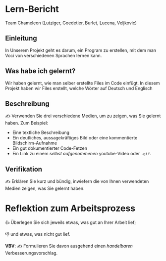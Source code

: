 
# Lern-Bericht
Team Chameleon (Lutziger, Goedetier, Burlet, Lucena, Veljkovic)

## Einleitung

In Unserem Projekt geht es darum, ein Program zu erstellen, mit dem man Voci von verschiedenen Sprachen lernen kann.

## Was habe ich gelernt?

Wir haben gelernt, wie man selber erstellte Files im Code einfügt. In diesem Projekt haben wir Files erstellt, welche Wörter auf Deutsch und Englisch

## Beschreibung

✍️ Verwenden Sie drei verschiedene Medien, um zu zeigen, was Sie gelernt haben. Zum Beispiel:

* Eine textliche Beschreibung
* Ein deutliches, aussagekräftiges Bild oder eine kommentierte Bildschirm-Aufnahme
* Ein gut dokumentierter Code-Fetzen
* Ein Link zu einem *selbst aufgenommenen* youtube-Video oder `.gif`.

## Verifikation

✍️ Erklären Sie kurz und bündig, inwiefern die von Ihnen verwendeten Medien zeigen, was Sie gelernt haben.

# Reflektion zum Arbeitsprozess

👍 Überlegen Sie sich jeweils etwas, was gut an Ihrer Arbeit lief; 

👎 und etwas, was nicht gut lief.

**VBV**: ✍️ Formulieren Sie davon ausgehend einen *handelbaren* Verbesserungsvorschlag.
